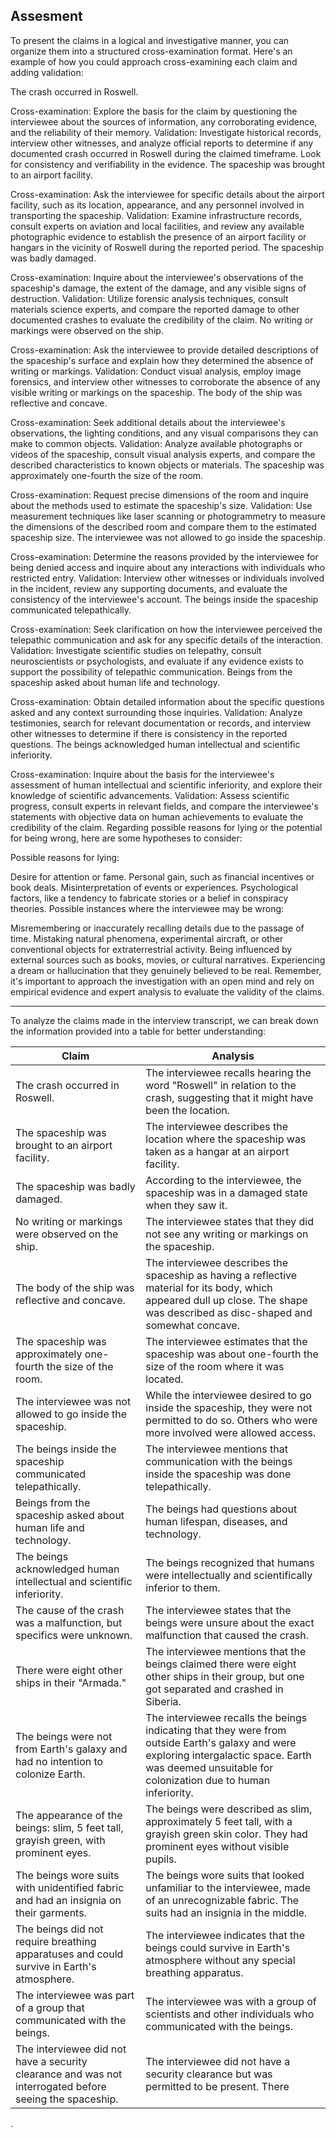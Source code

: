 ## Assesment

To present the claims in a logical and investigative manner, you can organize them into a structured cross-examination format. Here's an example of how you could approach cross-examining each claim and adding validation:

The crash occurred in Roswell.

Cross-examination: Explore the basis for the claim by questioning the interviewee about the sources of information, any corroborating evidence, and the reliability of their memory.
Validation: Investigate historical records, interview other witnesses, and analyze official reports to determine if any documented crash occurred in Roswell during the claimed timeframe. Look for consistency and verifiability in the evidence.
The spaceship was brought to an airport facility.

Cross-examination: Ask the interviewee for specific details about the airport facility, such as its location, appearance, and any personnel involved in transporting the spaceship.
Validation: Examine infrastructure records, consult experts on aviation and local facilities, and review any available photographic evidence to establish the presence of an airport facility or hangars in the vicinity of Roswell during the reported period.
The spaceship was badly damaged.

Cross-examination: Inquire about the interviewee's observations of the spaceship's damage, the extent of the damage, and any visible signs of destruction.
Validation: Utilize forensic analysis techniques, consult materials science experts, and compare the reported damage to other documented crashes to evaluate the credibility of the claim.
No writing or markings were observed on the ship.

Cross-examination: Ask the interviewee to provide detailed descriptions of the spaceship's surface and explain how they determined the absence of writing or markings.
Validation: Conduct visual analysis, employ image forensics, and interview other witnesses to corroborate the absence of any visible writing or markings on the spaceship.
The body of the ship was reflective and concave.

Cross-examination: Seek additional details about the interviewee's observations, the lighting conditions, and any visual comparisons they can make to common objects.
Validation: Analyze available photographs or videos of the spaceship, consult visual analysis experts, and compare the described characteristics to known objects or materials.
The spaceship was approximately one-fourth the size of the room.

Cross-examination: Request precise dimensions of the room and inquire about the methods used to estimate the spaceship's size.
Validation: Use measurement techniques like laser scanning or photogrammetry to measure the dimensions of the described room and compare them to the estimated spaceship size.
The interviewee was not allowed to go inside the spaceship.

Cross-examination: Determine the reasons provided by the interviewee for being denied access and inquire about any interactions with individuals who restricted entry.
Validation: Interview other witnesses or individuals involved in the incident, review any supporting documents, and evaluate the consistency of the interviewee's account.
The beings inside the spaceship communicated telepathically.

Cross-examination: Seek clarification on how the interviewee perceived the telepathic communication and ask for any specific details of the interaction.
Validation: Investigate scientific studies on telepathy, consult neuroscientists or psychologists, and evaluate if any evidence exists to support the possibility of telepathic communication.
Beings from the spaceship asked about human life and technology.

Cross-examination: Obtain detailed information about the specific questions asked and any context surrounding those inquiries.
Validation: Analyze testimonies, search for relevant documentation or records, and interview other witnesses to determine if there is consistency in the reported questions.
The beings acknowledged human intellectual and scientific inferiority.

Cross-examination: Inquire about the basis for the interviewee's assessment of human intellectual and scientific inferiority, and explore their knowledge of scientific advancements.
Validation: Assess scientific progress, consult experts in relevant fields, and compare the interviewee's statements with objective data on human achievements to evaluate the credibility of the claim.
Regarding possible reasons for lying or the potential for being wrong, here are some hypotheses to consider:

Possible reasons for lying:

Desire for attention or fame.
Personal gain, such as financial incentives or book deals.
Misinterpretation of events or experiences.
Psychological factors, like a tendency to fabricate stories or a belief in conspiracy theories.
Possible instances where the interviewee may be wrong:

Misremembering or inaccurately recalling details due to the passage of time.
Mistaking natural phenomena, experimental aircraft, or other conventional objects for extraterrestrial activity.
Being influenced by external sources such as books, movies, or cultural narratives.
Experiencing a dream or hallucination that they genuinely believed to be real.
Remember, it's important to approach the investigation with an open mind and rely on empirical evidence and expert analysis to evaluate the validity of the claims.



---


To analyze the claims made in the interview transcript, we can break down the information provided into a table for better understanding:

| Claim                                                          | Analysis                                                                                                                                                                                                                                                                                  |
|----------------------------------------------------------------|-------------------------------------------------------------------------------------------------------------------------------------------------------------------------------------------------------------------------------------------------------------------------------------------|
| The crash occurred in Roswell.                                 | The interviewee recalls hearing the word "Roswell" in relation to the crash, suggesting that it might have been the location.                                                                                                                                                              |
| The spaceship was brought to an airport facility.              | The interviewee describes the location where the spaceship was taken as a hangar at an airport facility.                                                                                                                                                                                   |
| The spaceship was badly damaged.                               | According to the interviewee, the spaceship was in a damaged state when they saw it.                                                                                                                                                                                                      |
| No writing or markings were observed on the ship.              | The interviewee states that they did not see any writing or markings on the spaceship.                                                                                                                                                                                                   |
| The body of the ship was reflective and concave.               | The interviewee describes the spaceship as having a reflective material for its body, which appeared dull up close. The shape was described as disc-shaped and somewhat concave.                                                                                                          |
| The spaceship was approximately one-fourth the size of the room. | The interviewee estimates that the spaceship was about one-fourth the size of the room where it was located.                                                                                                                                                                               |
| The interviewee was not allowed to go inside the spaceship.    | While the interviewee desired to go inside the spaceship, they were not permitted to do so. Others who were more involved were allowed access.                                                                                                                                             |
| The beings inside the spaceship communicated telepathically.   | The interviewee mentions that communication with the beings inside the spaceship was done telepathically.                                                                                                                                                                                 |
| Beings from the spaceship asked about human life and technology. | The beings had questions about human lifespan, diseases, and technology.                                                                                                                                                                                                                 |
| The beings acknowledged human intellectual and scientific inferiority. | The beings recognized that humans were intellectually and scientifically inferior to them.                                                                                                                                                                                               |
| The cause of the crash was a malfunction, but specifics were unknown. | The interviewee states that the beings were unsure about the exact malfunction that caused the crash.                                                                                                                                                                                     |
| There were eight other ships in their "Armada."                | The interviewee mentions that the beings claimed there were eight other ships in their group, but one got separated and crashed in Siberia.                                                                                                                                               |
| The beings were not from Earth's galaxy and had no intention to colonize Earth. | The interviewee recalls the beings indicating that they were from outside Earth's galaxy and were exploring intergalactic space. Earth was deemed unsuitable for colonization due to human inferiority.                                                                                   |
| The appearance of the beings: slim, 5 feet tall, grayish green, with prominent eyes. | The beings were described as slim, approximately 5 feet tall, with a grayish green skin color. They had prominent eyes without visible pupils.                                                                                                                                               |
| The beings wore suits with unidentified fabric and had an insignia on their garments. | The beings wore suits that looked unfamiliar to the interviewee, made of an unrecognizable fabric. The suits had an insignia in the middle.                                                                                                                                               |
| The beings did not require breathing apparatuses and could survive in Earth's atmosphere. | The interviewee indicates that the beings could survive in Earth's atmosphere without any special breathing apparatus.                                                                                                                                                                     |
| The interviewee was part of a group that communicated with the beings. | The interviewee was with a group of scientists and other individuals who communicated with the beings.                                                                                                                                                                                    |
| The interviewee did not have a security clearance and was not interrogated before seeing the spaceship. | The interviewee did not have a security clearance but was permitted to be present. There

.